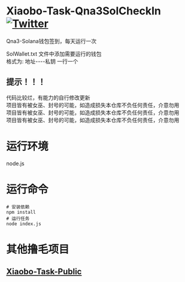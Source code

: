 # Xiaobo-Task-Qna3SolCheckIn [![Twitter](https://img.shields.io/twitter/follow/0xiaobo)](https://twitter.com/intent/follow?screen_name=0xiaobo)

Qna3-Solana钱包签到，每天运行一次

SolWallet.txt 文件中添加需要运行的钱包  
格式为: 地址----私钥 一行一个

## 提示！！！

代码比较烂，有能力的自行修改更新  
项目皆有被女巫、封号的可能，如造成损失本仓库不负任何责任，介意勿用  
项目皆有被女巫、封号的可能，如造成损失本仓库不负任何责任，介意勿用  
项目皆有被女巫、封号的可能，如造成损失本仓库不负任何责任，介意勿用

# 运行环境

node.js

# 运行命令

```
# 安装依赖
npm install 
# 运行任务
node index.js
```

# 其他撸毛项目

## [Xiaobo-Task-Public](https://github.com/Xiaobooooo/xiaobo-task-public)


